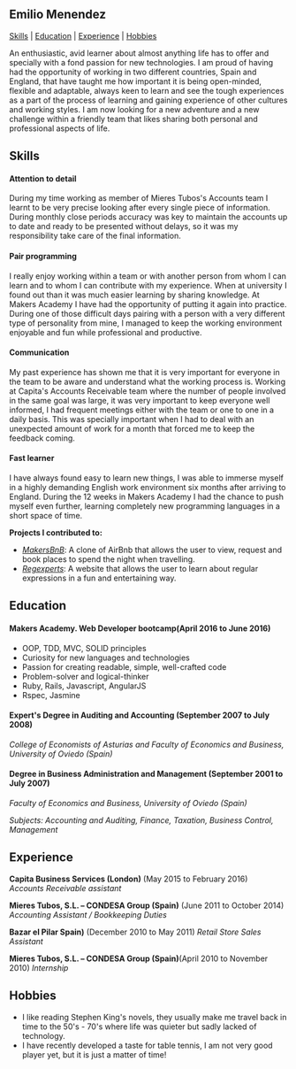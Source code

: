 ## Emilio Menendez
[Skills](#skills) | [Education](#education) | [Experience](#experience) | [Hobbies](#hobbies)

An enthusiastic, avid learner about almost anything life has to offer and specially with a fond passion for new technologies. I am proud of having had the opportunity of working in two different countries, Spain and England, that have taught me how important it is being open-minded, flexible and adaptable, always keen to learn and see the tough experiences as a part of the process of learning and gaining experience of other cultures and working styles. I am now looking for a new adventure and a new challenge within a friendly team that likes sharing both personal and professional aspects of life.

## Skills

#### Attention to detail

During my time working as member of Mieres Tubos's Accounts team I learnt to be very precise looking after every single piece of information. During monthly close periods accuracy was key to maintain the accounts up to date and ready to be presented without delays, so it was my responsibility take care of the final information.

#### Pair programming

I really enjoy working within a team or with another person from whom I can learn and to whom I can contribute with my experience. When at university I found out than it was much easier learning by sharing knowledge. At Makers Academy I have had the opportunity of putting it again into practice. During one of those difficult days pairing with a person with a very different type of personality from mine, I managed to keep the working environment enjoyable and fun while professional and productive.

#### Communication

My past experience has shown me that it is very important for everyone in the team to be aware and understand what the working process is. Working at Capita's Accounts Receivable team where the number of people involved in the same goal was large, it was very important to keep everyone well informed, I had frequent meetings either with the team or one to one in a daily basis. This was specially important when I had to deal with an unexpected amount of work for a month that forced me to keep the feedback coming.

#### Fast learner

I have always found easy to learn new things, I was able to immerse myself in a highly demanding English work environment six months after arriving to England. During the 12 weeks in Makers Academy I had the chance to push myself even further, learning completely new programming languages in a short space of time.

**Projects I contributed to:**

- [*MakersBnB*](https://github.com/Wil0/makersBnB): A clone of AirBnb that allows the user to view, request and book places to spend the night when travelling.
- [*Regexperts*](https://github.com/Wil0/regexperts): A website that allows the user to learn about regular expressions in a fun and entertaining way.

## Education

#### Makers Academy. Web Developer bootcamp(April 2016 to June 2016)

- OOP, TDD, MVC, SOLID principles
- Curiosity for new languages and technologies
- Passion for creating readable, simple, well-crafted code
- Problem-solver and logical-thinker
- Ruby, Rails, Javascript, AngularJS
- Rspec, Jasmine

#### Expert's Degree in Auditing and Accounting (September 2007 to July 2008)
*College of Economists of Asturias and Faculty of Economics and Business, University of Oviedo (Spain)*

#### Degree in Business Administration and  Management (September 2001 to July 2007)
*Faculty of Economics and Business, University of Oviedo (Spain)*

*Subjects: Accounting and Auditing, Finance, Taxation, Business Control, Management*

## Experience

**Capita Business Services (London)** (May 2015 to February 2016)     
*Accounts Receivable assistant*  

**Mieres Tubos, S.L. – CONDESA Group (Spain)** (June 2011 to October 2014)   
*Accounting Assistant / Bookkeeping Duties*

**Bazar el Pilar Spain)** (December 2010 to May 2011)
*Retail  Store Sales Assistant*

**Mieres Tubos, S.L. –  CONDESA Group (Spain)**(April 2010 to November 2010)
*Internship*

## Hobbies

- I like reading Stephen King's novels, they usually make me travel back in time to the 50's - 70's where life was quieter but sadly lacked of technology.
- I have recently developed a taste for table tennis, I am not very good player yet, but it is just a matter of time!
